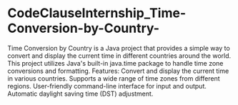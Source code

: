 # CodeClauseInternship_Time-Conversion-by-Country-
Time Conversion by Country is a Java project that provides a simple way to convert and display the current time in different countries around the world. This project utilizes Java's built-in java.time package to handle time zone conversions and formatting.
Features:
Convert and display the current time in various countries.
Supports a wide range of time zones from different regions.
User-friendly command-line interface for input and output.
Automatic daylight saving time (DST) adjustment.
